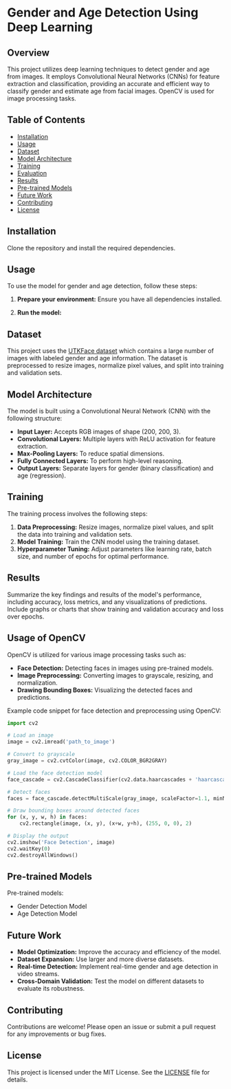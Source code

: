 # Gender and Age Detection Using Deep Learning

## Overview
This project utilizes deep learning techniques to detect gender and age from images. It employs Convolutional Neural Networks (CNNs) for feature extraction and classification, providing an accurate and efficient way to classify gender and estimate age from facial images. OpenCV is used for image processing tasks.

## Table of Contents
- [Installation](#installation)
- [Usage](#usage)
- [Dataset](#dataset)
- [Model Architecture](#model-architecture)
- [Training](#training)
- [Evaluation](#evaluation)
- [Results](#results)
- [Pre-trained Models](#pre-trained-models)
- [Future Work](#future-work)
- [Contributing](#contributing)
- [License](#license)

## Installation
Clone the repository and install the required dependencies.

## Usage
To use the model for gender and age detection, follow these steps:

1. **Prepare your environment:**
   Ensure you have all dependencies installed.

2. **Run the model:**
 
## Dataset
This project uses the [UTKFace dataset](https://susanqq.github.io/UTKFace/) which contains a large number of images with labeled gender and age information. The dataset is preprocessed to resize images, normalize pixel values, and split into training and validation sets.

## Model Architecture
The model is built using a Convolutional Neural Network (CNN) with the following structure:
- **Input Layer:** Accepts RGB images of shape (200, 200, 3).
- **Convolutional Layers:** Multiple layers with ReLU activation for feature extraction.
- **Max-Pooling Layers:** To reduce spatial dimensions.
- **Fully Connected Layers:** To perform high-level reasoning.
- **Output Layers:** Separate layers for gender (binary classification) and age (regression).

## Training
The training process involves the following steps:
1. **Data Preprocessing:** Resize images, normalize pixel values, and split the data into training and validation sets.
2. **Model Training:** Train the CNN model using the training dataset.
3. **Hyperparameter Tuning:** Adjust parameters like learning rate, batch size, and number of epochs for optimal performance.

## Results
Summarize the key findings and results of the model's performance, including accuracy, loss metrics, and any visualizations of predictions. Include graphs or charts that show training and validation accuracy and loss over epochs.

## Usage of OpenCV
OpenCV is utilized for various image processing tasks such as:
- **Face Detection:** Detecting faces in images using pre-trained models.
- **Image Preprocessing:** Converting images to grayscale, resizing, and normalization.
- **Drawing Bounding Boxes:** Visualizing the detected faces and predictions.

Example code snippet for face detection and preprocessing using OpenCV:
```python
import cv2

# Load an image
image = cv2.imread('path_to_image')

# Convert to grayscale
gray_image = cv2.cvtColor(image, cv2.COLOR_BGR2GRAY)

# Load the face detection model
face_cascade = cv2.CascadeClassifier(cv2.data.haarcascades + 'haarcascade_frontalface_default.xml')

# Detect faces
faces = face_cascade.detectMultiScale(gray_image, scaleFactor=1.1, minNeighbors=5)

# Draw bounding boxes around detected faces
for (x, y, w, h) in faces:
    cv2.rectangle(image, (x, y), (x+w, y+h), (255, 0, 0), 2)

# Display the output
cv2.imshow('Face Detection', image)
cv2.waitKey(0)
cv2.destroyAllWindows()
```

## Pre-trained Models
Pre-trained models:
- Gender Detection Model
- Age Detection Model

## Future Work
- **Model Optimization:** Improve the accuracy and efficiency of the model.
- **Dataset Expansion:** Use larger and more diverse datasets.
- **Real-time Detection:** Implement real-time gender and age detection in video streams.
- **Cross-Domain Validation:** Test the model on different datasets to evaluate its robustness.

## Contributing
Contributions are welcome! Please open an issue or submit a pull request for any improvements or bug fixes.

## License
This project is licensed under the MIT License. See the [LICENSE](LICENSE) file for details.
